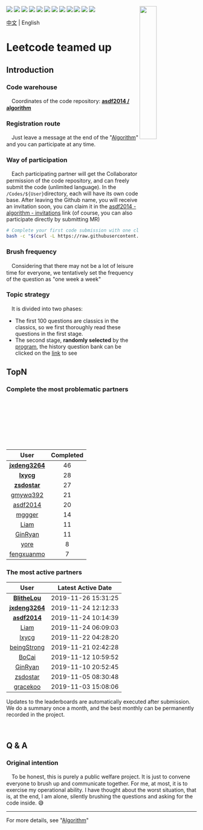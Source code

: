 [<img align="right" width="30%" height="30%" src="https://user-images.githubusercontent.com/8108788/58363706-18c4d080-7edb-11e9-947a-cf7233c8e2cc.png">](https://yuzhouwan.com/)

[![](https://img.shields.io/github/contributors/asdf2014/algorithm)](https://yuzhouwan.com/posts/666/)
[![](https://yuzhouwan.com/images/completed.svg)](https://yuzhouwan.com/posts/666/)
[![](https://yuzhouwan.com/images/covered.svg)](https://yuzhouwan.com/posts/666/)
[![](https://img.shields.io/github/languages/count/asdf2014/algorithm)](https://yuzhouwan.com/posts/666/)
[![](https://img.shields.io/github/languages/top/asdf2014/algorithm)](https://yuzhouwan.com/posts/666/)
[![](https://img.shields.io/lgtm/alerts/g/asdf2014/algorithm.svg?logo=lgtm&logoWidth=18)](https://lgtm.com/projects/g/asdf2014/algorithm/alerts/)
[![](https://img.shields.io/lgtm/grade/python/g/asdf2014/algorithm.svg?logo=lgtm&logoWidth=18)](https://lgtm.com/projects/g/asdf2014/algorithm/context:python)
[![](https://goreportcard.com/badge/github.com/asdf2014/algorithm)](https://goreportcard.com/report/github.com/asdf2014/algorithm)
[![](https://img.shields.io/github/commit-activity/m/asdf2014/algorithm?cacheSeconds=3600)](https://yuzhouwan.com/posts/666/)
[![](https://img.shields.io/github/license/asdf2014/algorithm)](https://yuzhouwan.com/posts/666/)
[![](https://badges.gitter.im/yuzhouwan/community.svg)](https://gitter.im/yuzhouwan/community?utm_source=badge&utm_medium=badge&utm_campaign=pr-badge)
[![](https://img.shields.io/badge/QQ%20Group-5366753-blue.svg?style=social&logo=tencent-qq)](https://shang.qq.com/wpa/qunwpa?idkey=bfbcf1453371a0810fd6be235ace47147f6fb9d262fb768b497c861f50af0af4)

[中文](https://github.com/asdf2014/algorithm/blob/master/README.md) | English

# Leetcode teamed up

## Introduction

### Code warehouse

　Coordinates of the code repository: **[asdf2014 / algorithm](https://github.com/asdf2014/algorithm)**

### Registration route

　Just leave a message at the end of the "[Algorithm](https://yuzhouwan.com/posts/666/)" and you can participate at any time.

### Way of participation

　Each participating partner will get the Collaborator permission of the code repository, and can freely submit the code (unlimited language). In the `/Codes/${User}`directory, each will have its own code base. After leaving the Github name, you will receive an invitation soon, you can claim it in the [asdf2014 - algorithm - invitations](https://github.com/asdf2014/algorithm/invitations) link (of course, you can also participate directly by submitting MR)

```bash
# Complete your first code submission with one click
bash -c "$(curl -L https://raw.githubusercontent.com/asdf2014/algorithm/master/first_commit.sh)"
```

### Brush frequency

　Considering that there may not be a lot of leisure time for everyone, we tentatively set the frequency of the question as "one week a week"

### Topic strategy

　It is divided into two phases:

* The first 100 questions are classics in the classics, so we first thoroughly read these questions in the first stage.
* The second stage, **randomly selected** by the [program](https://nbviewer.jupyter.org/github/asdf2014/algorithm/blob/master/Leetcode%20Picker/leetcode_picker.ipynb), the history question bank can be clicked on the [link](https://yuzhouwan.com/posts/666/#检索) to see

## TopN

### Complete the most problematic partners

| User | Completed |
| :--: | :-------: |
| **[jxdeng3264](https://github.com/asdf2014/algorithm/tree/master/Codes/jxdeng3264)** | 46 |
| **[lxycg](https://github.com/asdf2014/algorithm/tree/master/Codes/lxycg)** | 28 |
| **[zsdostar](https://github.com/asdf2014/algorithm/tree/master/Codes/zsdostar)** | 27 |
| [gmywq392](https://github.com/asdf2014/algorithm/tree/master/Codes/gmywq392) | 21 |
| [asdf2014](https://github.com/asdf2014/algorithm/tree/master/Codes/asdf2014) | 20 |
| [mggger](https://github.com/asdf2014/algorithm/tree/master/Codes/mggger) | 14 |
| [Liam](https://github.com/asdf2014/algorithm/tree/master/Codes/Liam) | 11 |
| [GinRyan](https://github.com/asdf2014/algorithm/tree/master/Codes/GinRyan) | 11 |
| [yore](https://github.com/asdf2014/algorithm/tree/master/Codes/yore) | 8 |
| [fengxuanmo](https://github.com/asdf2014/algorithm/tree/master/Codes/fengxuanmo) | 7 |

### The most active partners

| User | Latest Active Date |
| :--: | :----------------: |
| **[BlitheLou](https://github.com/asdf2014/algorithm/tree/master/Codes/BlitheLou)** | 2019-11-26 15:31:25 |
| **[jxdeng3264](https://github.com/asdf2014/algorithm/tree/master/Codes/jxdeng3264)** | 2019-11-24 12:12:33 |
| **[asdf2014](https://github.com/asdf2014/algorithm/tree/master/Codes/asdf2014)** | 2019-11-24 10:14:39 |
| [Liam](https://github.com/asdf2014/algorithm/tree/master/Codes/Liam) | 2019-11-24 06:09:03 |
| [lxycg](https://github.com/asdf2014/algorithm/tree/master/Codes/lxycg) | 2019-11-22 04:28:20 |
| [beingStrong](https://github.com/asdf2014/algorithm/tree/master/Codes/beingStrong) | 2019-11-21 02:42:28 |
| [BoCai](https://github.com/asdf2014/algorithm/tree/master/Codes/BoCai) | 2019-11-12 10:59:52 |
| [GinRyan](https://github.com/asdf2014/algorithm/tree/master/Codes/GinRyan) | 2019-11-10 20:52:45 |
| [zsdostar](https://github.com/asdf2014/algorithm/tree/master/Codes/zsdostar) | 2019-11-05 08:30:48 |
| [gracekoo](https://github.com/asdf2014/algorithm/tree/master/Codes/gracekoo) | 2019-11-03 15:08:06 |

Updates to the leaderboards are automatically executed after submission. We do a summary once a month, and the best monthly can be permanently recorded in the project.

<br/>

## Q & A

### Original intention

　To be honest, this is purely a public welfare project. It is just to convene everyone to brush up and communicate together. For me, at most, it is to exercise my operational ability. I have thought about the worst situation, that is, at the end, I am alone, silently brushing the questions and asking for the code inside. :sweat_smile:


------

For more details, see "[Algorithm](https://yuzhouwan.com/posts/666/)"
